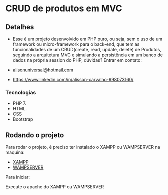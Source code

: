# CRUD de produtos em MVC

## Detalhes
- Esse é um projeto desenvolvido em PHP puro, ou seja, sem o uso de um framework ou micro-framework para o back-end, que tem as funcionalidades de um CRUD(create, read, update, delete) de Produtos, seguindo a arquitetura MVC e simulando a persistência em um banco de dados na própria session do PHP, dúvidas? Entrar em contato: 

- alisonuniversal@hotmail.com
- https://www.linkedin.com/in/alisson-carvalho-998073160/

### Tecnologias

- PHP 7. 
- HTML.
- CSS
- Bootstrap

## Rodando o projeto
Para rodar o projeto, é preciso ter instalado o XAMPP ou WAMPSERVER na maquina:
- [XAMPP](https://www.apachefriends.org/pt_br/index.html)
- [WAMPSERVER](https://www.wampserver.com/en/)

Para iniciar: 

Execute o apache do XAMPP ou WAMPSERVER
